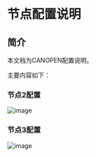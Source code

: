 # 节点配置说明

## 简介

本文档为CANOPEN配置说明。

主要内容如下：
### 节点2配置
![image](节点2配置.png)
### 节点3配置
![image](节点3配置.png)
